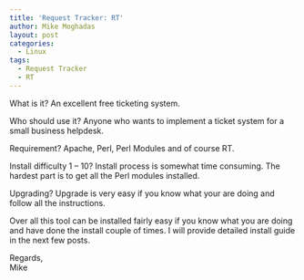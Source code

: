 ```yaml
---
title: 'Request Tracker: RT'
author: Mike Moghadas
layout: post
categories:
  - Linux
tags:
  - Request Tracker
  - RT
---
```

What is it? An excellent free ticketing system.

Who should use it? Anyone who wants to implement a ticket system for a small business helpdesk.

Requirement? Apache, Perl, Perl Modules and of course RT.

<!--more-->

Install difficulty 1 &#8211; 10? Install process is somewhat time consuming. The hardest part is to get all the Perl modules installed.

Upgrading? Upgrade is very easy if you know what your are doing and follow all the instructions.

Over all this tool can be installed fairly easy if you know what you are doing and have done the install couple of times. I will provide detailed install guide in the next few posts.

Regards,  
Mike
